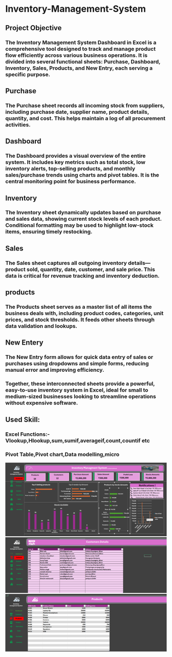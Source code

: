 # Inventory-Management-System

## Project Objective

### The **Inventory Management System Dashboard** in Excel is a comprehensive tool designed to track and manage product flow efficiently across various business operations. It is divided into several functional sheets: **Purchase**, **Dashboard**, **Inventory**, **Sales**, **Products**, and **New Entry**, each serving a specific purpose.
## Purchase
### The **Purchase** sheet records all incoming stock from suppliers, including purchase date, supplier name, product details, quantity, and cost. This helps maintain a log of all procurement activities.
## Dashboard
### The **Dashboard** provides a visual overview of the entire system. It includes key metrics such as total stock, low inventory alerts, top-selling products, and monthly sales/purchase trends using charts and pivot tables. It is the central monitoring point for business performance.
## Inventory
### The **Inventory** sheet dynamically updates based on purchase and sales data, showing current stock levels of each product. Conditional formatting may be used to highlight low-stock items, ensuring timely restocking.
## Sales
### The **Sales** sheet captures all outgoing inventory details—product sold, quantity, date, customer, and sale price. This data is critical for revenue tracking and inventory deduction.
## products
### The **Products** sheet serves as a master list of all items the business deals with, including product codes, categories, unit prices, and stock thresholds. It feeds other sheets through data validation and lookups.
## New Entery
### The **New Entry** form allows for quick data entry of sales or purchases using dropdowns and simple forms, reducing manual error and improving efficiency.

### Together, these interconnected sheets provide a powerful, easy-to-use inventory system in Excel, ideal for small to medium-sized businesses looking to streamline operations without expensive software.
## Used Skill:
### Excel Functions:-Vlookup,Hlookup,sum,sumif,averageif,count,countif etc
### Pivot Table,Pivot chart,Data modelling,micro
<img src="https://github.com/bittusah213/Inventory-Management-System/blob/main/Screenshot%202025-10-07%20184732.png">
<img src="https://github.com/bittusah213/Inventory-Management-System/blob/main/Screenshot%202025-10-07%20184935.png">
<img src="https://github.com/bittusah213/Inventory-Management-System/blob/main/Screenshot%202025-10-07%20185041.png">
<img scr="https://github.com/bittusah213/Inventory-Management-System/blob/main/Screenshot%202025-10-07%20185117.png">
<img scr="https://github.com/bittusah213/Inventory-Management-System/blob/main/Screenshot%202025-10-07%20185146.png">
<img src"https://github.com/bittusah213/Inventory-Management-System/blob/main/Screenshot%202025-10-07%20185236.png">

